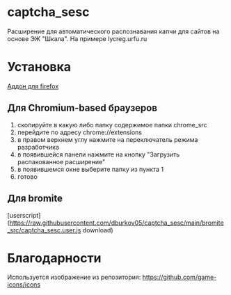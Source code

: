 # captcha_sesc
Расширение для автоматического распознавания капчи для сайтов на основе ЭЖ "Шкала". На примере lycreg.urfu.ru

# Установка

[Аддон для firefox](https://addons.mozilla.org/ru/firefox/addon/captcha_sesc/)

## Для Chromium-based браузеров

1) скопируйте в какую либо папку содержимое папки chrome_src
2) перейдите по адресу chrome://extensions
3) в правом верхнем углу нажмите на переключатель режима разработчика
4) в появившейся панели нажмите на кнопку "Загрузить распакованное расширение"
5) в появившемся окне выберите папку из пункта 1
6) готово

## Для bromite

[userscript](https://raw.githubusercontent.com/dburkov05/captcha_sesc/main/bromite_src/captcha_sesc.user.js download)

# Благодарности

Используется изображение из репозитория: https://github.com/game-icons/icons
